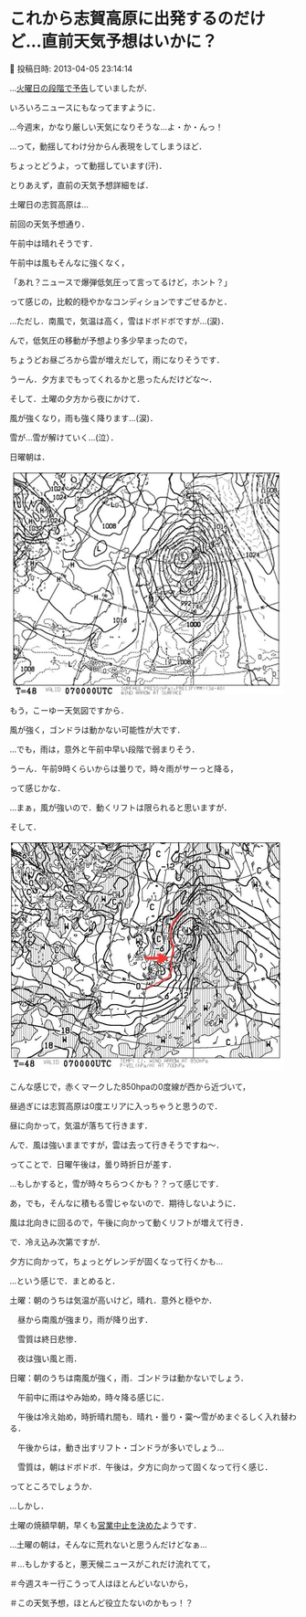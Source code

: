 # これから志賀高原に出発するのだけど…直前天気予想はいかに？

📅 投稿日時: 2013-04-05 23:14:14

…[火曜日の段階で予告](e052f0ace3d3eba2953798daea81c927a.md)していましたが．





いろいろニュースにもなってますように．


…今週末，かなり厳しい天気になりそうな…よ・か・んっ！





…って，動揺してわけ分からん表現をしてしまうほど．


ちょっとどうよ，って動揺しています(汗)．





とりあえず，直前の天気予想詳細をば．





土曜日の志賀高原は…


前回の天気予想通り．


午前中は晴れそうです．


午前中は風もそんなに強くなく，


「あれ？ニュースで爆弾低気圧って言ってるけど，ホント？」


って感じの，比較的穏やかなコンディションですごせるかと．


…ただし．南風で，気温は高く，雪はドボドボですが…(涙)．





んで，低気圧の移動が予想より多少早まったので，


ちょうどお昼ごろから雲が増えだして，雨になりそうです．


うーん．夕方までもってくれるかと思ったんだけどな～．





そして．土曜の夕方から夜にかけて．


風が強くなり，雨も強く降ります…(涙)．


雪が…雪が解けていく…(泣）．





日曜朝は．




![cd37caab1008e883fa639e07b8b3cc80.jpg](images/cd37caab1008e883fa639e07b8b3cc80.jpg)




もう，こーゆー天気図ですから．


風が強く，ゴンドラは動かない可能性が大です．





…でも，雨は，意外と午前中早い段階で弱まりそう．


うーん．午前9時くらいからは曇りで，時々雨がサーっと降る，


って感じかな．


…まぁ，風が強いので．動くリフトは限られると思いますが．





そして．




![f5688ff53bab49759c2ec859cfa0a1c9.jpg](images/f5688ff53bab49759c2ec859cfa0a1c9.jpg)




こんな感じで，赤くマークした850hpaの0度線が西から近づいて，


昼過ぎには志賀高原は0度エリアに入っちゃうと思うので．


昼に向かって，気温が落ちて行きます．


んで．風は強いままですが，雲は去って行きそうですね～．


ってことで．日曜午後は，曇り時折日が差す．


…もしかすると，雪が時々ちらつくかも？？って感じです．


あ，でも，そんなに積もる雪じゃないので．期待しないように．


風は北向きに回るので，午後に向かって動くリフトが増えて行き．


で．冷え込み次第ですが．


夕方に向かって，ちょっとゲレンデが固くなって行くかも…





…という感じで．まとめると．





土曜：朝のうちは気温が高いけど，晴れ．意外と穏やか．


　昼から南風が強まり，雨が降り出す．


　雪質は終日悲惨．


　夜は強い風と雨．





日曜：朝のうちは南風が強く，雨．ゴンドラは動かないでしょう．


　午前中に雨はやみ始め，時々降る感じに．


　午後は冷え始め，時折晴れ間も．晴れ・曇り・霙～雪がめまぐるしく入れ替わる．


　午後からは，動き出すリフト・ゴンドラが多いでしょう…


　雪質は，朝はドボドボ．午後は，夕方に向かって固くなって行く感じ．





ってところでしょうか．





…しかし．


土曜の焼額早朝，早くも[営業中止を決めた](http://blog.princehotels.co.jp/yakebi/2013/04/05/)ようです．


…土曜の朝は，そんなに荒れないと思うんだけどなぁ…





＃…もしかすると，悪天候ニュースがこれだけ流れてて，


＃今週スキー行こうって人はほとんどいないから，


＃この天気予想，ほとんど役立たないのかもっ！？
